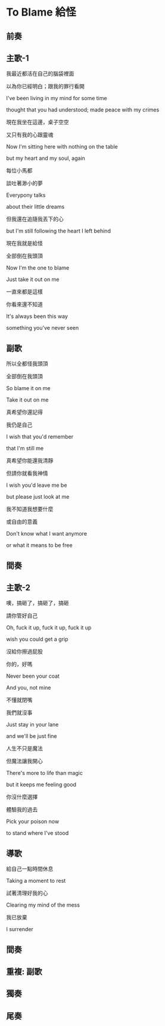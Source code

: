 # To Blame 給怪

## 前奏

## 主歌-1

我最近都活在自己的腦袋裡面

以為你已經明白；跟我的罪行看開

I've been living in my mind for some time

thought that you had understood; made peace with my crimes



現在我坐在這邊，桌子空空

又只有我的心跟靈魂

Now I'm sitting here with nothing on the table

but my heart and my soul, again



每位小馬都

談吐著渺小的夢

Everypony talks

about their little dreams



但我還在追隨我丟下的心

but I'm still following the heart I left behind



現在我就是給怪

全部倒在我頭頂

Now I'm the one to blame

Just take it out on me



一直來都是這樣

你看來還不知道

It's always been this way

something you've never seen 

## 副歌

所以全都怪我頭頂

全部倒在我頭頂

So blame it on me

Take it out on me



真希望你還記得

我仍是自己

I wish that you'd remember

that I'm still me



真希望你能還我清靜

但請你就看我神情

I wish you'd leave me be

but please just look at me



我不知道我想要什麼

或自由的意義

Don't know what I want anymore

or what it means to be free

## 間奏

## 主歌-2

噢，搞砸了，搞砸了，搞砸

請你管好自己

Oh, fuck it up, fuck it up, fuck it up

wish you could get a grip



沒給你擦過屁股

你的，好嗎

Never been your coat

And you, not mine



不懂就閉嘴

我們就沒事

Just stay in your lane

and we'll be just fine



人生不只是魔法

但魔法讓我開心

There's more to life than magic

but it keeps me feeling good



你沒什麼選擇

體驗我的過去

Pick your poison now

to stand where I've stood

## 導歌

給自己一點時間休息

Taking a moment to rest



試著清理好我的心

Clearing my mind of the mess



我已放棄

I surrender

## 間奏

## 重複: 副歌

## 獨奏

## 尾奏
